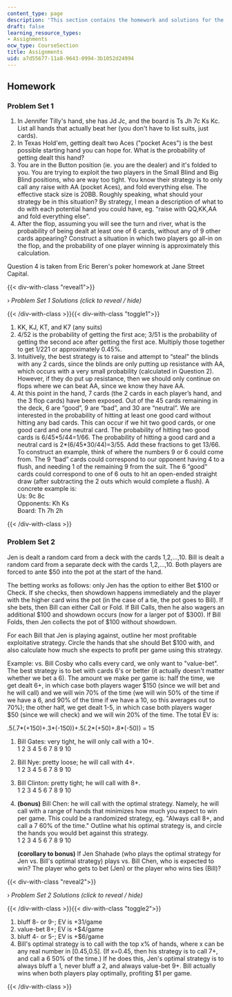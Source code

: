 ```yaml
---
content_type: page
description: 'This section contains the homework and solutions for the course. '
draft: false
learning_resource_types:
- Assignments
ocw_type: CourseSection
title: Assignments
uid: a7d55677-11a8-9643-0994-3b1052d24994
---
```

## Homework

### Problem Set 1

1. In Jennifer Tilly's hand, she has Jd Jc, and the board is Ts Jh 7c Ks Kc. List all hands that actually beat her (you don't have to list suits, just cards).
2. In Texas Hold'em, getting dealt two Aces ("pocket Aces") is the best possible starting hand you can hope for. What is the probability of getting dealt this hand?
3. You are in the Button position (ie. you are the dealer) and it's folded to you. You are trying to exploit the two players in the Small Blind and Big Blind positions, who are way too tight. You know their strategy is to only call any raise with AA (pocket Aces), and fold everything else. The effective stack size is 20BB. Roughly speaking, what should your strategy be in this situation? By strategy, I mean a description of what to do with each potential hand you could have, eg. "raise with QQ,KK,AA and fold everything else".
4. After the flop, assuming you will see the turn and river, what is the probability of being dealt at least one of 6 cards, without any of 9 other cards appearing? Construct a situation in which two players go all-in on the flop, and the probability of one player winning is approximately this calculation.

Question 4 is taken from Eric Beren's poker homework at Jane Street Capital.

{{< div-with-class "reveal1">}}

› _Problem Set 1 Solutions (click to reveal / hide)_

{{< /div-with-class >}}{{< div-with-class "toggle1">}}

1. KK, KJ, KT, and K7 (any suits)
2. 4/52 is the probability of getting the first ace; 3/51 is the probability of getting the second ace after getting the first ace. Multiply those together to get 1/221 or approximately 0.45%.
3. Intuitively, the best strategy is to raise and attempt to “steal” the blinds with any 2 cards, since the blinds are only putting up resistance with AA, which occurs with a very small probability (calculated in Question 2). However, if they do put up resistance, then we should only continue on flops where we can beat AA, since we know they have AA.
4. At this point in the hand, 7 cards (the 2 cards in each player’s hand, and the 3 flop cards) have been exposed. Out of the 45 cards remaining in the deck, 6 are “good”, 9 are “bad”, and 30 are “neutral”. We are interested in the probability of hitting at least one good card without hitting any bad cards. This can occur if we hit two good cards, or one good card and one neutral card. The probability of hitting two good cards is 6/45\*5/44=1/66. The probability of hitting a good card and a neutral card is 2\*(6/45\*30/44)=3/55. Add these fractions to get 13/66. To construct an example, think of where the numbers 9 or 6 could come from. The 9 “bad” cards could correspond to our opponent having 4 to a flush, and needing 1 of the remaining 9 from the suit. The 6 “good” cards could correspond to one of 6 outs to hit an open-ended straight draw (after subtracting the 2 outs which would complete a flush). A concrete example is:    
    Us: 9c 8c    
    Opponents: Kh Ks    
    Board: Th 7h 2h

{{< /div-with-class >}}

### Problem Set 2

Jen is dealt a random card from a deck with the cards 1,2,…,10. Bill is dealt a random card from a separate deck with the cards 1,2,…,10. Both players are forced to ante $50 into the pot at the start of the hand.

The betting works as follows: only Jen has the option to either Bet $100 or Check. If she checks, then showdown happens immediately and the player with the higher card wins the pot (in the case of a tie, the pot goes to Bill). If she bets, then Bill can either Call or Fold. If Bill Calls, then he also wagers an additional $100 and showdown occurs (now for a larger pot of $300). If Bill Folds, then Jen collects the pot of $100 without showdown.

For each Bill that Jen is playing against, outline her most profitable exploitative strategy. Circle the hands that she should Bet $100 with, and also calculate how much she expects to profit per game using this strategy.

Example: vs. Bill Cosby who calls every card, we only want to "value-bet". The best strategy is to bet with cards 6's or better (it actually doesn't matter whether we bet a 6). The amount we make per game is: half the time, we get dealt 6+, in which case both players wager $150 (since we will bet and he will call) and we will win 70% of the time (we will win 50% of the time if we have a 6, and 90% of the time if we have a 10, so this averages out to 70%); the other half, we get dealt 1-5, in which case both players wager $50 (since we will check) and we will win 20% of the time. The total EV is:

.5(.7\*(+150)+.3\*(-150))+.5(.2\*(+50)+.8\*(-50)) = 15

1. Bill Gates: very tight, he will only call with a 10+.    
    1 2 3 4 5 6 7 8 9 10
2. Bill Nye: pretty loose; he will call with 4+.    
    1 2 3 4 5 6 7 8 9 10
3. Bill Clinton: pretty tight; he will call with 8+.    
    1 2 3 4 5 6 7 8 9 10
4. **(bonus)** Bill Chen: he will call with the optimal strategy. Namely, he will call with a range of hands that minimizes how much you expect to win per game. This could be a randomized strategy, eg. "Always call 8+, and call a 7 60% of the time." Outline what his optimal strategy is, and circle the hands you would bet against this strategy.    
    1 2 3 4 5 6 7 8 9 10    
      
    **(corollary to bonus)** If Jen Shahade (who plays the optimal strategy for Jen vs. Bill's optimal strategy) plays vs. Bill Chen, who is expected to win? The player who gets to bet (Jen) or the player who wins ties (Bill)?

{{< div-with-class "reveal2">}}

› _Problem Set 2 Solutions (click to reveal / hide)_

{{< /div-with-class >}}{{< div-with-class "toggle2">}}

1. bluff 8- or 9-; EV is +31/game
2. value-bet 8+; EV is +$4/game
3. bluff 4- or 5-; EV is +$6/game
4. Bill's optimal strategy is to call with the top x% of hands, where x can be any real number in \[0.45,0.5\]. (If x=0.45, then his strategy is to call 7+, and call a 6 50% of the time.) If he does this, Jen's optimal strategy is to always bluff a 1, never bluff a 2, and always value-bet 9+. Bill actually wins when both players play optimally, profiting $1 per game.

{{< /div-with-class >}}